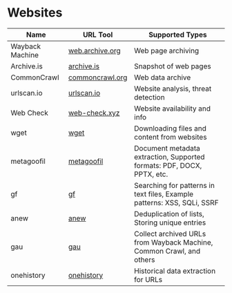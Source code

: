 # Websites

| Name             | URL Tool                                            | Supported Types                         |
|------------------|-----------------------------------------------------|-----------------------------------------|
| Wayback Machine  | [web.archive.org](https://web.archive.org/)         | Web page archiving                      |
| Archive.is       | [archive.is](https://archive.is/)                   | Snapshot of web pages                   |
| CommonCrawl      | [commoncrawl.org](https://commoncrawl.org/)         | Web data archive                        |
| urlscan.io       | [urlscan.io](https://urlscan.io/)                   | Website analysis, threat detection      |
| Web Check        | [web-check.xyz](https://web-check.xyz/)             | Website availability and info           |
| wget        | [wget](https://www.gnu.org/software/wget/)             | Downloading files and content from websites           |
| metagoofil         | [metagoofil](https://github.com/laramies/metagoofil)             | Document metadata extraction, Supported formats: PDF, DOCX, PPTX, etc.           |
| gf        | [gf](https://github.com/tomnomnom/gf)             | Searching for patterns in text files, Example patterns: XSS, SQLi, SSRF           |
| anew        | [anew](https://github.com/tomnomnom/anew)             | Deduplication of lists, Storing unique entries           |
| gau        | [gau](https://github.com/lc/gau)             | Collect archived URLs from Wayback Machine, Common Crawl, and others          |
| onehistory        | [onehistory](https://github.com/tomnomnom/httprobe )             | Historical data extraction for URLs         |
